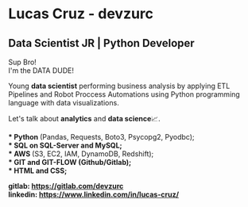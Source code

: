 # Lucas Cruz - devzurc

## Data Scientist JR | Python Developer
<p>
  Sup Bro!<br>
  I'm the DATA DUDE!
</p>
<p>
  Young <b>data scientist</b> performing business analysis by applying ETL Pipelines and Robot Proccess Automations using Python programming language with data visualizations.
</p>
<p>
  Let's talk about <b>analytics</b> and <b>data science</b>📈.
</p>
<p>
  <b>* Python </b>(Pandas, Requests, Boto3, Psycopg2, Pyodbc);<br>
  <b>* SQL on SQL-Server and MySQL;</b><br>
  <b>* AWS </b>(S3, EC2, IAM, DynamoDB, Redshift);<br>
  <b>* GIT and GIT-FLOW (Github/Gitlab);<br>
  <b>* HTML and CSS;</b><br> 
</p>

<b>gitlab: https://gitlab.com/devzurc</b><br>
<b>linkedin: https://www.linkedin.com/in/lucas-cruz/</b>
